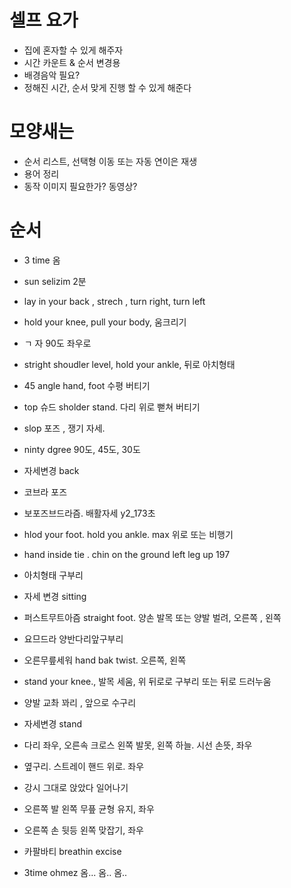 # 셀프 요가 
- 집에 혼자할 수 있게 해주자
- 시간 카운트 & 순서 변경용
- 배경음악 필요?
- 정해진 시간, 순서 맞게 진행 할 수 있게 해준다 

# 모양새는
- 순서 리스트, 선택형 이동 또는 자동 연이은 재생
- 용어 정리
- 동작 이미지 필요한가? 동영상?


# 순서
- 3 time 옴
- sun selizim 2분
- lay in your back , strech , turn right, turn left
- hold your knee, pull your body, 움크리기
- ㄱ 자 90도 좌우로
- stright shoudler level, hold your ankle, 뒤로 아치형태
- 45 angle hand, foot 수평 버티기
- top 슈드 sholder stand. 다리 위로 뻗쳐 버티기
- slop 포즈 , 쟁기 자세.
- ninty dgree 90도, 45도, 30도

- 자세변경 back 
- 코브라 포즈
- 보포즈브드라즘. 배활자세 y2_173초
- hlod your foot. hold you ankle. max 위로  또는 비행기
- hand inside tie . chin on the ground left leg up  197
- 아치형태 구부리

- 자세 변경 sitting
- 퍼스트무트아즘 straight foot. 양손 발목 또는 양발 벌려, 오른쪽 , 왼쪽
- 요므드라 양반다리앞구부리
- 오른무릎세워 hand bak twist. 오른쪽, 왼쪽
- stand your knee., 발목 세움, 위 뒤로로 구부리 또는 뒤로 드러누움
- 양발 교촤 꽈리 , 앞으로 수구리

- 자세변경 stand
- 다리 좌우, 오른속 크로스 왼쪽 발못, 왼쪽 하늘. 시선 손뜻, 좌우 
- 옆구리. 스트레이 핸드 위로. 좌우 
- 강시 그대로 앉았다 일어나기 
- 오른쪽 발 왼쪽 무픞 균형 유지, 좌우 
- 오른쪽 손 뒷등 왼쪽 맞잡기, 좌우

- 카팔바티 breathin excise
- 3time ohmez 옴... 옴.. 옴..




